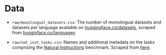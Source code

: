 # Data

- `raw/monolingual_datasets.csv`: The number of monolingual datasets and
  datasets per language available on
  [huggingface.co/datasets](https://huggingface.co/datasets), scraped from
  [hugginface.co/languages](https://huggingface.co/languages)

- `raw/nat_inst_tasks.csv`: Names and additional metadata on the tasks
  comprising the [Natural Instructions](https://instructions.apps.allenai.org/)
  benchmark. Scraped from
  [here](https://github.com/allenai/natural-instructions/blob/master/tasks/README.md).
